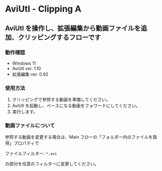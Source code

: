 # AviUtl - Clipping A

## AviUtl を操作し、拡張編集から動画ファイルを追加、クリッピングするフローです

### 動作確認

- Windows 11
- AviUtl ver. 1.10
- 拡張編集 ver. 0.92

### 使用方法

1. クリッピングで参照する動画を準備してください。
1. AviUtl を起動し、ベースになる動画をフォワードにしてください。
1. 実行します。

### 動画ファイルについて

参照する動画を変更する場合は、Main フローの「フォルダー内のファイルを取得」プロパティで

ファイルフィルター: `*.avi`

の部分を任意のフィルターに変更してください。
